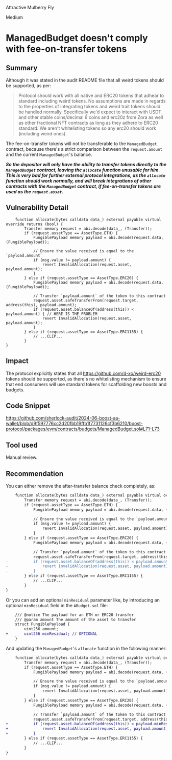 Attractive Mulberry Fly

Medium

# ManagedBudget doesn't comply with fee-on-transfer tokens

## Summary
Although it was stated in the audit README file that all weird tokens should be supported, as per:

> Protocol should work with all native and ERC20 tokens that adhear to standard including weird tokens.
No assumptions are made in regards to the properties of integrating tokens and weird trait tokens should be handled normally. Specifically we'd expect to interact with USDT and other stable coins/decimal 6 coins and erc20z from Zora as well as other fractional NFT contracts as long as they adhere to ERC20 standard. We aren't whitelisting tokens so any erc20 should work (including weird ones).

The fee-on-transfer tokens will not be transferable to the `ManagedBudget` contract, because there's a strict comparison between the `request.amount` and the current `ManagedBudget`'s balance.

***So the depositor will only have the ability to transfer tokens directly to the `ManagedBudget` contract, leaving the `allocate` function unusable for him. This is very bad for further external protocol integrations, as the `allocate` function should work normally, and will break integrations of other contracts with the `ManagedBudget` contract, if fee-on-transfer tokens are used as the `request.asset`.***

## Vulnerability Detail
```solidity
    function allocate(bytes calldata data_) external payable virtual override returns (bool) {
        Transfer memory request = abi.decode(data_, (Transfer));
        if (request.assetType == AssetType.ETH) {
            FungiblePayload memory payload = abi.decode(request.data, (FungiblePayload));

            // Ensure the value received is equal to the `payload.amount`
            if (msg.value != payload.amount) {
                revert InvalidAllocation(request.asset, payload.amount);
            }
        } else if (request.assetType == AssetType.ERC20) {
            FungiblePayload memory payload = abi.decode(request.data, (FungiblePayload));

            // Transfer `payload.amount` of the token to this contract
            request.asset.safeTransferFrom(request.target, address(this), payload.amount); 
            if (request.asset.balanceOf(address(this)) < payload.amount) { // HERE IS THE PROBLEM
                revert InvalidAllocation(request.asset, payload.amount);
            }
        } else if (request.assetType == AssetType.ERC1155) {
            // ...CLIP...
        }
}
```

## Impact
The protocol explicitly states that all https://github.com/d-xo/weird-erc20 tokens should be supported, as there's no whitelisting mechanism to ensure that end consumers will use standard tokens for scaffolding new boosts and budgets.

## Code Snippet
https://github.com/sherlock-audit/2024-06-boost-aa-wallet/blob/d9f597776cc2d20fbb19ffb1f7731126cf3b6210/boost-protocol/packages/evm/contracts/budgets/ManagedBudget.sol#L71-L73

## Tool used
Manual review.

## Recommendation
You can either remove the after-transfer balance check completely, as:
```diff
    function allocate(bytes calldata data_) external payable virtual override returns (bool) {
        Transfer memory request = abi.decode(data_, (Transfer));
        if (request.assetType == AssetType.ETH) {
            FungiblePayload memory payload = abi.decode(request.data, (FungiblePayload));

            // Ensure the value received is equal to the `payload.amount`
            if (msg.value != payload.amount) {
                revert InvalidAllocation(request.asset, payload.amount);
            }
        } else if (request.assetType == AssetType.ERC20) {
            FungiblePayload memory payload = abi.decode(request.data, (FungiblePayload));

            // Transfer `payload.amount` of the token to this contract
            request.asset.safeTransferFrom(request.target, address(this), payload.amount);
-           if (request.asset.balanceOf(address(this)) < payload.amount) {
-               revert InvalidAllocation(request.asset, payload.amount);
-           }
        } else if (request.assetType == AssetType.ERC1155) {
            // ...CLIP...
        }
}
```

Or you can add an optional `minResidual` parameter like, by introducing an optional `minResidual` field in the `ABudget.sol` file:
```diff
    /// @notice The payload for an ETH or ERC20 transfer
    /// @param amount The amount of the asset to transfer
    struct FungiblePayload {
        uint256 amount;
+       uint256 minResidual; // OPTIONAL
    }
```

And updating the `ManagedBudget`'s `allocate` function in the following manner:
```diff
    function allocate(bytes calldata data_) external payable virtual override returns (bool) {
        Transfer memory request = abi.decode(data_, (Transfer));
        if (request.assetType == AssetType.ETH) {
            FungiblePayload memory payload = abi.decode(request.data, (FungiblePayload));

            // Ensure the value received is equal to the `payload.amount`
            if (msg.value != payload.amount) {
                revert InvalidAllocation(request.asset, payload.amount);
            }
        } else if (request.assetType == AssetType.ERC20) {
            FungiblePayload memory payload = abi.decode(request.data, (FungiblePayload));

            // Transfer `payload.amount` of the token to this contract
            request.asset.safeTransferFrom(request.target, address(this), payload.amount);
+           if (request.asset.balanceOf(address(this)) < payload.minResidual && payload.minResidual > 0 && payload.minResidual != type(uint256).max) {
+               revert InvalidAllocation(request.asset, payload.amount);
+           }
        } else if (request.assetType == AssetType.ERC1155) {
            // ...CLIP...
        }
}
```